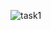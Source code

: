 
![task1](https://github.com/arko-siuu/technity-tasks/assets/144248794/b97cf243-9670-45e3-b7fd-c81921020ca0)
